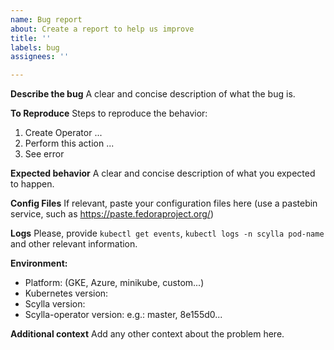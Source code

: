 ```yaml
---
name: Bug report
about: Create a report to help us improve
title: ''
labels: bug
assignees: ''

---
```


**Describe the bug**
A clear and concise description of what the bug is.

**To Reproduce**
Steps to reproduce the behavior:
1. Create Operator ...
2. Perform this action ...
3. See error

**Expected behavior**
A clear and concise description of what you expected to happen.

**Config Files**
If relevant, paste your configuration files here (use a pastebin service, such as https://paste.fedoraproject.org/)

**Logs**
Please, provide `kubectl get events`, `kubectl logs -n scylla pod-name` and other relevant information.

**Environment:**
 - Platform: (GKE, Azure, minikube, custom...) 
 - Kubernetes version: 
 - Scylla version:
 - Scylla-operator version: e.g.: master, 8e155d0...

**Additional context**
Add any other context about the problem here.
